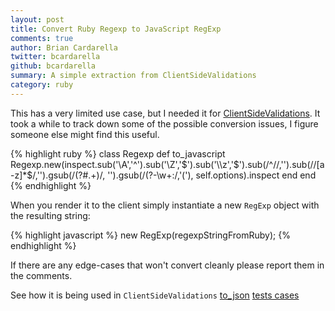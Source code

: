 ```yaml
---
layout: post
title: Convert Ruby Regexp to JavaScript RegExp
comments: true
author: Brian Cardarella
twitter: bcardarella
github: bcardarella
summary: A simple extraction from ClientSideValidations
category: ruby
---
```


This has a very limited use case, but I needed it for
[ClientSideValidations](http://github.com/bcardarella/client_side_validations). It took a while
to track down some of the possible conversion issues, I figure someone
else might find this useful.

{% highlight ruby %}
class Regexp
  def to_javascript
    Regexp.new(inspect.sub('\\A','^').sub('\\Z','$').sub('\\z','$').sub(/^\//,'').sub(/\/[a-z]*$/,'').gsub(/\(\?#.+\)/, '').gsub(/\(\?-\w+:/,'('), self.options).inspect
  end
end
{% endhighlight %}

When you render it to the client simply instantiate a new `RegExp`
object with the resulting string:

{% highlight javascript %}
new RegExp(regexpStringFromRuby);
{% endhighlight %}

If there are any edge-cases that won't convert cleanly please report
them in the comments.

See how it is being used in `ClientSideValidations` [to_json](https://github.com/bcardarella/client_side_validations/blob/master/lib/client_side_validations/core_ext/regexp.rb)
[tests cases](https://github.com/bcardarella/client_side_validations/blob/master/test/core_ext/cases/test_core_ext.rb)
